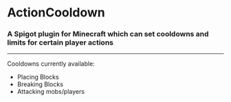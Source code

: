 # ActionCooldown
### A Spigot plugin for Minecraft which can set cooldowns and limits for certain player actions ###
 - - - -
Cooldowns currently available:
* Placing Blocks
* Breaking Blocks
* Attacking mobs/players
